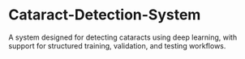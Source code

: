 # Cataract-Detection-System

A system designed for detecting cataracts using deep learning, with support for structured training, validation, and testing workflows.
